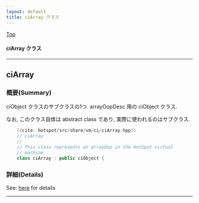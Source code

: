```yaml
---
layout: default
title: ciArray クラス 
---
```

[Top](../index.html)

#### ciArray クラス 



---
## <a name="nosC3paoIm" id="nosC3paoIm">ciArray</a>

### 概要(Summary)
ciObject クラスのサブクラスの1つ. arrayOopDesc 用の ciObject クラス.

なお, このクラス自体は abstract class であり, 実際に使われるのはサブクラス.


```cpp
    ((cite: hotspot/src/share/vm/ci/ciArray.hpp))
    // ciArray
    //
    // This class represents an arrayOop in the HotSpot virtual
    // machine.
    class ciArray : public ciObject {
```




### 詳細(Details)
See: [here](../doxygen/classciArray.html) for details

---
